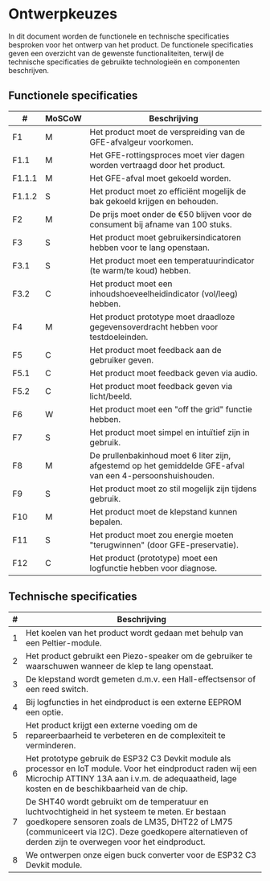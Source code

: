 # Ontwerpkeuzes

In dit document worden de functionele en technische specificaties besproken voor het ontwerp van het product. De functionele specificaties geven een overzicht van de gewenste functionaliteiten, terwijl de technische specificaties de gebruikte technologieën en componenten beschrijven.

## Functionele specificaties

| # | MoSCoW | Beschrijving |
|---|--------|------------|
| F1 | M | Het product moet de verspreiding van de GFE-afvalgeur voorkomen. |
| F1.1 | M | Het GFE-rottingsproces moet vier dagen worden vertraagd door het product. |
| F1.1.1 | M | Het GFE-afval moet gekoeld worden. |
| F1.1.2 | S | Het product moet zo efficiënt mogelijk de bak gekoeld krijgen en behouden. |
| F2 | M | De prijs moet onder de €50 blijven voor de consument bij afname van 100 stuks. |
| F3 | S | Het product moet gebruikersindicatoren hebben voor te lang openstaan. |
| F3.1 | S | Het product moet een temperatuurindicator (te warm/te koud) hebben. |
| F3.2 | C | Het product moet een inhoudshoeveelheidindicator (vol/leeg) hebben. |
| F4 | M | Het product prototype moet draadloze gegevensoverdracht hebben voor testdoeleinden. |
| F5 | C | Het product moet feedback aan de gebruiker geven. |
| F5.1 | C | Het product moet feedback geven via audio. |
| F5.2 | C | Het product moet feedback geven via licht/beeld. |
| F6 | W | Het product moet een "off the grid" functie hebben. |
| F7 | S | Het product moet simpel en intuïtief zijn in gebruik. |
| F8 | M | De prullenbakinhoud moet 6 liter zijn, afgestemd op het gemiddelde GFE-afval van een 4-persoonshuishouden. |
| F9 | S | Het product moet zo stil mogelijk zijn tijdens gebruik. |
| F10 | M | Het product moet de klepstand kunnen bepalen. |
| F11 | S | Het product moet zou energie moeten "terugwinnen" (door GFE-preservatie). |
| F12 | C | Het product (prototype) moet een logfunctie hebben voor diagnose. |


## Technische specificaties

| # | Beschrijving |
|---|------------|
| 1 | Het koelen van het product wordt gedaan met behulp van een Peltier-module.
| 2 | Het product gebruikt een Piezo-speaker om de gebruiker te waarschuwen wanneer de klep te lang openstaat. |
| 3 | De klepstand wordt gemeten d.m.v. een Hall-effectsensor of een reed switch. |
| 4 | Bij logfuncties in het eindproduct is een externe EEPROM een optie. |
| 5 | Het product krijgt een externe voeding om de repareerbaarheid te verbeteren en de complexiteit te verminderen. |
| 6 | Het prototype gebruik de ESP32 C3 Devkit module als processor en IoT module. Voor het eindproduct raden wij een Microchip ATTINY 13A aan i.v.m. de adequaatheid, lage kosten en de beschikbaarheid van de chip. |
| 7 | De SHT40 wordt gebruikt om de temperatuur en luchtvochtigheid in het systeem te meten. Er bestaan goedkopere sensoren zoals de LM35, DHT22 of LM75 (communiceert via I2C). Deze goedkopere alternatieven of derden zijn te overwegen voor het eindproduct. |
| 8 | We ontwerpen onze eigen buck converter voor de ESP32 C3 Devkit module. |

